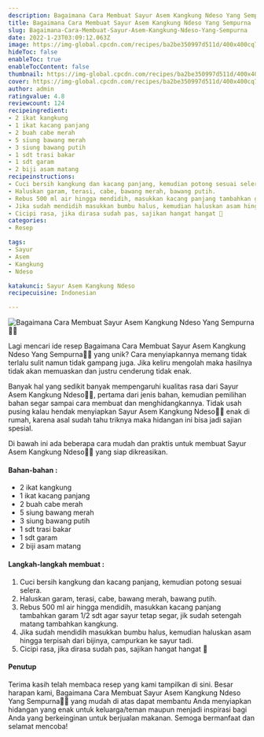```yaml
---
description: Bagaimana Cara Membuat Sayur Asem Kangkung Ndeso Yang Sempurna"
title: Bagaimana Cara Membuat Sayur Asem Kangkung Ndeso Yang Sempurna
slug: Bagaimana-Cara-Membuat-Sayur-Asem-Kangkung-Ndeso-Yang-Sempurna
date: 2022-1-23T03:09:12.063Z
image: https://img-global.cpcdn.com/recipes/ba2be350997d511d/400x400cq70/photo.jpg
hideToc: false
enableToc: true
enableTocContent: false
thumbnail: https://img-global.cpcdn.com/recipes/ba2be350997d511d/400x400cq70/photo.jpg
cover: https://img-global.cpcdn.com/recipes/ba2be350997d511d/400x400cq70/photo.jpg
author: admin
ratingvalue: 4.8
reviewcount: 124
recipeingredient:
- 2 ikat kangkung
- 1 ikat kacang panjang
- 2 buah cabe merah
- 5 siung bawang merah
- 3 siung bawang putih
- 1 sdt trasi bakar
- 1 sdt garam
- 2 biji asam matang
recipeinstructions:
- Cuci bersih kangkung dan kacang panjang, kemudian potong sesuai selera.
- Haluskan garam, terasi, cabe, bawang merah, bawang putih.
- Rebus 500 ml air hingga mendidih, masukkan kacang panjang tambahkan garam 1/2 sdt agar sayur tetap segar, jik sudah setengah matang tambahkan kangkung.
- Jika sudah mendidih masukkan bumbu halus, kemudian haluskan asam hingga terpisah dari bijinya, campurkan ke sayur tadi.
- Cicipi rasa, jika dirasa sudah pas, sajikan hangat hangat 🤗
categories:
- Resep

tags:
- Sayur
- Asem
- Kangkung
- Ndeso

katakunci: Sayur Asem Kangkung Ndeso
recipecuisine: Indonesian

---
```


![Bagaimana Cara Membuat Sayur Asem Kangkung Ndeso Yang Sempurna👩‍🍳](https://img-global.cpcdn.com/recipes/ba2be350997d511d/400x400cq70/photo.jpg)

Lagi mencari ide resep Bagaimana Cara Membuat Sayur Asem Kangkung Ndeso Yang Sempurna👩‍🍳 yang unik? Cara menyiapkannya memang tidak terlalu sulit namun tidak gampang juga. Jika keliru mengolah maka hasilnya tidak akan memuaskan dan justru cenderung tidak enak.

Banyak hal yang sedikit banyak mempengaruhi kualitas rasa dari Sayur Asem Kangkung Ndeso👩‍🍳, pertama dari jenis bahan, kemudian pemilihan bahan segar sampai cara membuat dan menghidangkannya. Tidak usah pusing kalau hendak menyiapkan Sayur Asem Kangkung Ndeso👩‍🍳 enak di rumah, karena asal sudah tahu triknya maka hidangan ini bisa jadi sajian spesial.

Di bawah ini ada beberapa cara mudah dan praktis untuk membuat Sayur Asem Kangkung Ndeso👩‍🍳 yang siap dikreasikan.

<!--inarticleads1-->

#### Bahan-bahan :

- 2 ikat kangkung
- 1 ikat kacang panjang
- 2 buah cabe merah
- 5 siung bawang merah
- 3 siung bawang putih
- 1 sdt trasi bakar
- 1 sdt garam
- 2 biji asam matang

<!--inarticleads2-->

#### Langkah-langkah membuat :

1. Cuci bersih kangkung dan kacang panjang, kemudian potong sesuai selera.
1. Haluskan garam, terasi, cabe, bawang merah, bawang putih.
1. Rebus 500 ml air hingga mendidih, masukkan kacang panjang tambahkan garam 1/2 sdt agar sayur tetap segar, jik sudah setengah matang tambahkan kangkung.
1. Jika sudah mendidih masukkan bumbu halus, kemudian haluskan asam hingga terpisah dari bijinya, campurkan ke sayur tadi.
1. Cicipi rasa, jika dirasa sudah pas, sajikan hangat hangat 🤗

#### Penutup

Terima kasih telah membaca resep yang kami tampilkan di sini. Besar harapan kami, Bagaimana Cara Membuat Sayur Asem Kangkung Ndeso Yang Sempurna👩‍🍳 yang mudah di atas dapat membantu Anda menyiapkan hidangan yang enak untuk keluarga/teman maupun menjadi inspirasi bagi Anda yang berkeinginan untuk berjualan makanan. Semoga bermanfaat dan selamat mencoba!